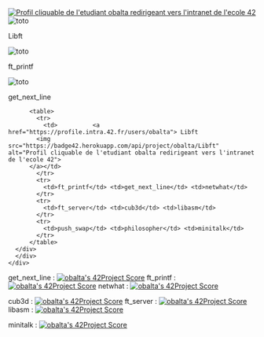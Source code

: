 
<html lang="en">
  <head>
    <meta charset="utf-8">
    <meta name="viewport" content="width=device-width, initial-scale=1">
  <link href="https://cdn.jsdelivr.net/npm/bootstrap@5.1.0/dist/css/bootstrap.min.css" rel="stylesheet" integrity="sha384-KyZXEAg3QhqLMpG8r+8fhAXLRk2vvoC2f3B09zVXn8CA5QIVfZOJ3BCsw2P0p/We" crossorigin="anonymous">

</head>
    
  
  <div class="container">
    <div class="row">
      <div class="col">
          <a href="https://profile.intra.42.fr/users/obalta"> 
            <img src="https://badge42.herokuapp.com/api/stats/obalta" alt="Profil cliquable de l'etudiant obalta redirigeant vers l'intranet de l'ecole 42">
          </a>
        </div>
    </div>
      <div class="row">
        <div class="col">
          <div class="card">
            <img src="https://badge42.herokuapp.com/api/project/obalta/Libft" class="card-img-top" alt="toto">
            <p>Libft</p>
          </div>
        </div>
        <div class="col">
          <div class="card">
            <img src="https://badge42.herokuapp.com/api/project/obalta/ft_printf" class="card-img-top" alt="toto">
            <p>ft_printf</p>
          </div>
        </div>
        <div class="col">
          <div class="card">
            <img src="https://badge42.herokuapp.com/api/project/obalta/get_next_line" class="card-img-top" alt="toto">
            <p>get_next_line</p>
          </div>
        </div>
      </div>
      <div class="row">
        <div class="col">
          
          <table>
            <tr>
              <td>          <a href="https://profile.intra.42.fr/users/obalta"> Libft
            <img src="https://badge42.herokuapp.com/api/project/obalta/Libft" alt="Profil cliquable de l'etudiant obalta redirigeant vers l'intranet de l'ecole 42">
          </a></td> 
            </tr>
            <tr>
              <td>ft_printf</td> <td>get_next_line</td> <td>netwhat</td> 
            </tr>
            <tr>
              <td>ft_server</td> <td>cub3d</td> <td>libasm</td> 
            </tr>
            <tr>
              <td>push_swap</td> <td>philosopher</td> <td>minitalk</td> 
            </tr>
          </table>
      </div>
      </div>
    </div>
  </div>
    
</html>




get_next_line : [![obalta's 42Project Score](https://badge42.herokuapp.com/api/project/obalta/get_next_line)](https://github.com/JaeSeoKim/badge42)
ft_printf : [![obalta's 42Project Score](https://badge42.herokuapp.com/api/project/obalta/ft_printf)](https://github.com/JaeSeoKim/badge42)
netwhat : [![obalta's 42Project Score](https://badge42.herokuapp.com/api/project/obalta/netwhat)](https://github.com/JaeSeoKim/badge42)

cub3d : [![obalta's 42Project Score](https://badge42.herokuapp.com/api/project/obalta/cub3d)](https://github.com/JaeSeoKim/badge42)
ft_server : [![obalta's 42Project Score](https://badge42.herokuapp.com/api/project/obalta/ft_server)](https://github.com/JaeSeoKim/badge42)
libasm : [![obalta's 42Project Score](https://badge42.herokuapp.com/api/project/obalta/libasm)](https://github.com/JaeSeoKim/badge42)

minitalk : [![obalta's 42Project Score](https://badge42.herokuapp.com/api/project/obalta/minitalk)](https://github.com/JaeSeoKim/badge42)




<!--
**minikross/minikross** is a ✨ _special_ ✨ repository because its `README.md` (this file) appears on your GitHub profile.

Here are some ideas to get you started:

- 🔭 I’m currently working on ...
- 🌱 I’m currently learning ...
- 👯 I’m looking to collaborate on ...
- 🤔 I’m looking for help with ...
- 💬 Ask me about ...
- 📫 How to reach me: ...
- 😄 Pronouns: ...
- ⚡ Fun fact: ...
-->
